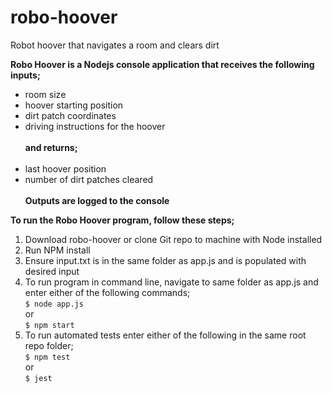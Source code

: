 # robo-hoover
Robot hoover that navigates a room and clears dirt

**Robo Hoover is a Nodejs console application that receives the following inputs;**
<br />
- room size
- hoover starting position
- dirt patch coordinates
- driving instructions for the hoover <br /><br />
**and returns;** <br /><br />
- last hoover position
- number of dirt patches cleared <br /><br />
**Outputs are logged to the console**<br />

**To run the Robo Hoover program, follow these steps;**
1.	Download robo-hoover or clone Git repo to machine with Node installed
2.	Run NPM install
3.	Ensure input.txt is in the same folder as app.js and is populated with desired input
4.	To run program in command line, navigate to same folder as app.js and enter either of the following commands;<br />
      `$ node app.js` <br />
      or <br />
      `$ npm start` <br />
5.	To run automated tests enter either of the following in the same root repo folder;<br />
      `$ npm test` <br />
      or <br />
      `$ jest` <br />

